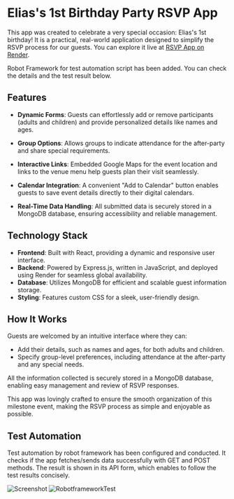# Elias's 1st Birthday Party RSVP App

This app was created to celebrate a very special occasion: Elias's 1st birthday! It is a practical, real-world application designed to simplify the RSVP process for our guests. You can explore it live at [RSVP App on Render](https://rsvp-app-e7za.onrender.com/).

Robot Framework for test automation script has been added. You can check the details and the test result below.

## Features

- **Dynamic Forms**: Guests can effortlessly add or remove participants (adults and children) and provide personalized details like names and ages.

- **Group Options**: Allows groups to indicate attendance for the after-party and share special requirements.

- **Interactive Links**: Embedded Google Maps for the event location and links to the venue menu help guests plan their visit seamlessly.

- **Calendar Integration**: A convenient "Add to Calendar" button enables guests to save event details directly to their digital calendars.

- **Real-Time Data Handling**: All submitted data is securely stored in a MongoDB database, ensuring accessibility and reliable management.

## Technology Stack

- **Frontend**: Built with React, providing a dynamic and responsive user interface.
- **Backend**: Powered by Express.js, written in JavaScript, and deployed using Render for seamless global availability.
- **Database**: Utilizes MongoDB for efficient and scalable guest information storage.
- **Styling**: Features custom CSS for a sleek, user-friendly design.

## How It Works

Guests are welcomed by an intuitive interface where they can:
- Add their details, such as names and ages, for both adults and children.
- Specify group-level preferences, including attendance at the after-party and any special needs.

All the information collected is securely stored in a MongoDB database, enabling easy management and review of RSVP responses.

This app was lovingly crafted to ensure the smooth organization of this milestone event, making the RSVP process as simple and enjoyable as possible.

## Test Automation

Test automation by robot framework has been configured and conducted. It checks if the app fetches/sends data successfully with GET and POST methods. The result is shown in its API form, which enables to follow the test results concisely.

![Screenshot](https://github.com/hyoneekim/guestlist-app/blob/main/Screenshot_RSVP_app.png#:~:text=README.md-,Screenshot_RSVP_app,-.png)
![RobotframeworkTest](https://github.com/hyoneekim/guestlist-app/blob/main/Testauto_result.png)
